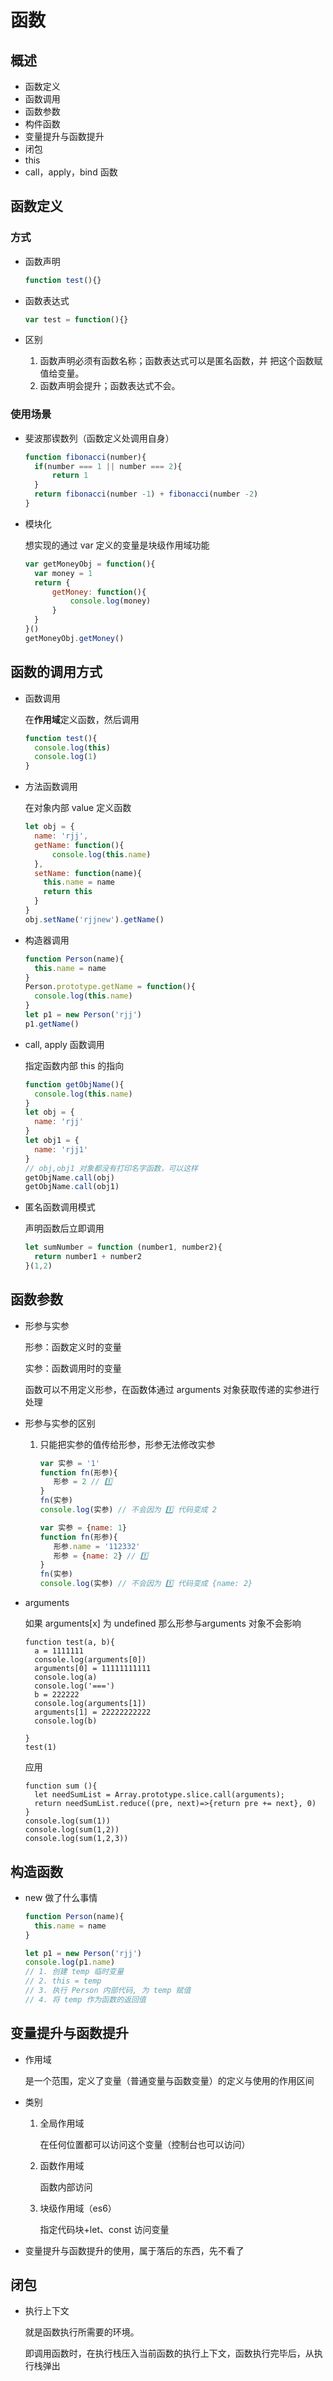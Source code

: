 # 函数

## 概述

- 函数定义
- 函数调用
- 函数参数
- 构件函数
- 变量提升与函数提升
- 闭包
- this
- call，apply，bind 函数



## 函数定义

### 方式

- 函数声明

  ```javascript
  function test(){}
  ```

- 函数表达式

  ```javascript
  var test = function(){}
  ```

- 区别
  1. 函数声明必须有函数名称；函数表达式可以是匿名函数，并 把这个函数赋值给变量。
  2. 函数声明会提升；函数表达式不会。

### 使用场景

- 斐波那锲数列（函数定义处调用自身）

  ```javascript
  function fibonacci(number){
  	if(number === 1 || number === 2){
  		return 1
  	}
  	return fibonacci(number -1) + fibonacci(number -2)
  }
  ```

- 模块化

  想实现的通过 var 定义的变量是块级作用域功能

  ```javascript
  var getMoneyObj = function(){
  	var money = 1
  	return {
  		getMoney: function(){
  			console.log(money)
  		}
  	}
  }()
  getMoneyObj.getMoney()
  ```

## 函数的调用方式

- 函数调用

  在**作用域**定义函数，然后调用

  ```javascript
  function test(){
  	console.log(this)
  	console.log(1)
  }
  ```

- 方法函数调用

  在对象内部 value 定义函数

  ```javascript
  let obj = {
    name: 'rjj',
  	getName: function(){
  		console.log(this.name)
  	},
    setName: function(name){
      this.name = name
      return this
    }
  }
  obj.setName('rjjnew').getName()
  ```

- 构造器调用

  ```javascript
  function Person(name){
  	this.name = name
  }
  Person.prototype.getName = function(){
  	console.log(this.name)
  }
  let p1 = new Person('rjj')
  p1.getName()
  ```

- call, apply 函数调用

  指定函数内部 this 的指向

  ```javascript
  function getObjName(){
  	console.log(this.name)
  }
  let obj = {
  	name: 'rjj'
  }
  let obj1 = {
  	name: 'rjj1'
  }
  // obj,obj1 对象都没有打印名字函数，可以这样
  getObjName.call(obj)
  getObjName.call(obj1)
  ```

- 匿名函数调用模式

  声明函数后立即调用

  ```javascript
  let sumNumber = function (number1, number2){
  	return number1 + number2
  }(1,2)
  ```

## 函数参数

- 形参与实参

  形参：函数定义时的变量

  实参：函数调用时的变量

  函数可以不用定义形参，在函数体通过 arguments 对象获取传递的实参进行处理

- 形参与实参的区别

  1. 只能把实参的值传给形参，形参无法修改实参

     ```javascript
     var 实参 = '1'
     function fn(形参){
     	形参 = 2 // 1️⃣
     }
     fn(实参)
     console.log(实参) // 不会因为 1️⃣ 代码变成 2
     ```

     ```javascript
     var 实参 = {name: 1}
     function fn(形参){
     	形参.name = '112332'
     	形参 = {name: 2} // 1️⃣
     }
     fn(实参)
     console.log(实参) // 不会因为 1️⃣ 代码变成 {name: 2}
     ```

- arguments

  如果 arguments[x] 为 undefined 那么形参与arguments 对象不会影响

  ```
  function test(a, b){
  	a = 1111111
  	console.log(arguments[0])
  	arguments[0] = 11111111111
  	console.log(a)
  	console.log('===')
  	b = 222222
  	console.log(arguments[1])
  	arguments[1] = 22222222222
  	console.log(b)
  	
  }
  test(1)
  ```

  应用

  ```
  function sum (){
  	let needSumList = Array.prototype.slice.call(arguments);
  	return needSumList.reduce((pre, next)=>{return pre += next}, 0)
  }
  console.log(sum(1))
  console.log(sum(1,2))
  console.log(sum(1,2,3))
  ```

## 构造函数

- new 做了什么事情

  ```javascript
  function Person(name){
  	this.name = name
  }
  
  let p1 = new Person('rjj')
  console.log(p1.name)
  // 1. 创建 temp 临时变量
  // 2. this = temp
  // 3. 执行 Person 内部代码, 为 temp 赋值
  // 4. 将 temp 作为函数的返回值
  ```

  

## 变量提升与函数提升

- 作用域

  是一个范围，定义了变量（普通变量与函数变量）的定义与使用的作用区间

- 类别

  1. 全局作用域

     在任何位置都可以访问这个变量（控制台也可以访问）

  2. 函数作用域

     函数内部访问

  3. 块级作用域（es6）

     指定代码块+let、const 访问变量

- 变量提升与函数提升的使用，属于落后的东西，先不看了

## 闭包

- 执行上下文

  就是函数执行所需要的环境。

  即调用函数时，在执行栈压入当前函数的执行上下文，函数执行完毕后，从执行栈弹出

  

